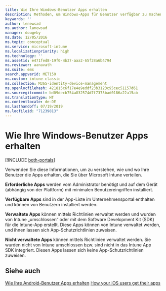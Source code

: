 ```yaml
---
title: Wie Ihre Windows-Benutzer Apps erhalten
description: Methoden, um Windows-Apps für Benutzer verfügbar zu machen
keywords: ''
author: lenewsad
ms.author: lanewsad
manager: dougeby
ms.date: 12/05/2016
ms.topic: conceptual
ms.service: microsoft-intune
ms.localizationpriority: high
ms.technology: ''
ms.assetid: e471fed8-19f0-4b37-aaa2-65f28a6b4794
ms.reviewer: aanavath
ms.suite: ems
search.appverid: MET150
ms.custom: intune-classic
ms.collection: M365-identity-device-management
ms.openlocfilehash: 421815c6f17e4e9eddf23b3123c95cec51157d61
ms.sourcegitcommit: bd09decb754a832574d7f7375bad0186a22a15ab
ms.translationtype: HT
ms.contentlocale: de-DE
ms.lasthandoff: 07/19/2019
ms.locfileid: "71239813"
---
```

# <a name="how-your-windows-users-get-their-apps"></a>Wie Ihre Windows-Benutzer Apps erhalten

[!INCLUDE [both-portals](./includes/note-for-both-portals.md)]

Verwenden Sie diese Informationen, um zu verstehen, wie und wo Ihre Benutzer die Apps erhalten, die Sie über Microsoft Intune verteilen.

**Erforderliche Apps** werden vom Administrator benötigt und auf dem Gerät (abhängig von der Plattform) mit minimalen Benutzereingriffen installiert.

**Verfügbare Apps** sind in der App-Liste im Unternehmensportal enthalten und können von Benutzern installiert werden.

**Verwaltete Apps** können mittels Richtlinien verwaltet werden und wurden von Intune „umschlossen“ oder mit dem Software Development Kit (SDK) für die Intune-App erstellt. Diese Apps können von Intune verwaltet werden, und ihnen lassen sich App-Schutzrichtlinien zuweisen.

**Nicht verwaltete Apps** können mittels Richtlinien verwaltet werden. Sie wurden nicht von Intune umschlossen bzw. sind nicht in das Intune App SDK integriert. Diesen Apps lassen sich keine App-Schutzrichtlinien zuweisen.

## <a name="see-also"></a>Siehe auch
[Wie Ihre Android-Benutzer Apps erhalten](end-user-apps-android.md)
[How your iOS users get their apps](end-user-apps-android.md)
